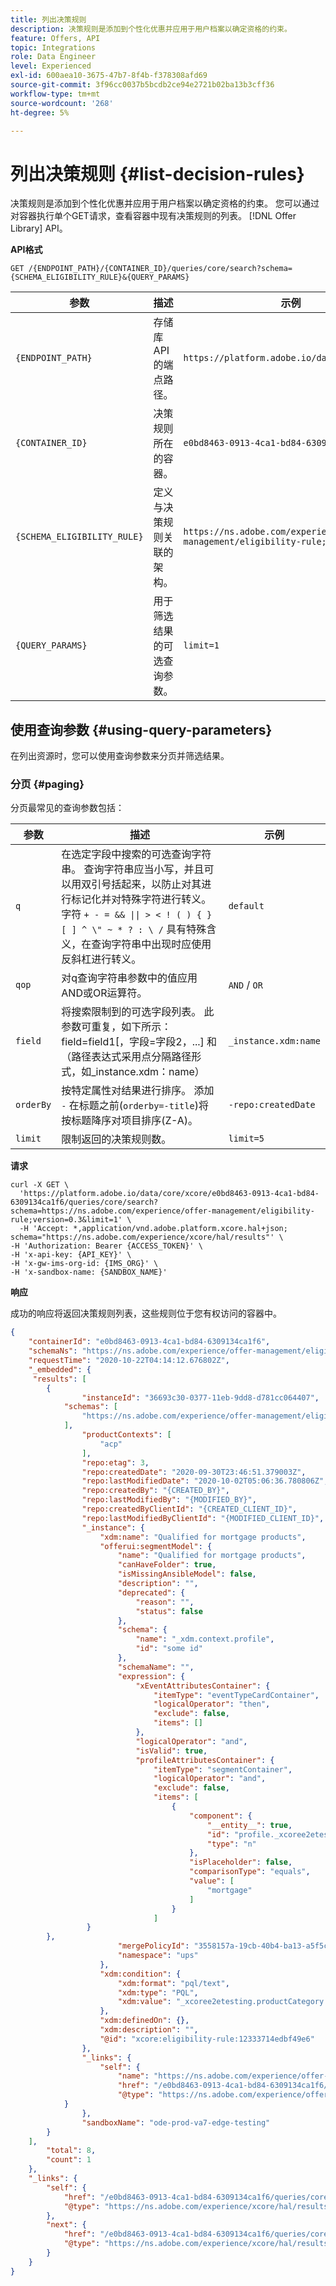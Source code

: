 ```yaml
---
title: 列出决策规则
description: 决策规则是添加到个性化优惠并应用于用户档案以确定资格的约束。
feature: Offers, API
topic: Integrations
role: Data Engineer
level: Experienced
exl-id: 600aea10-3675-47b7-8f4b-f378308afd69
source-git-commit: 3f96cc0037b5bcdb2ce94e2721b02ba13b3cff36
workflow-type: tm+mt
source-wordcount: '268'
ht-degree: 5%

---
```


# 列出决策规则 {#list-decision-rules}

决策规则是添加到个性化优惠并应用于用户档案以确定资格的约束。 您可以通过对容器执行单个GET请求，查看容器中现有决策规则的列表。 [!DNL Offer Library] API。

**API格式**

```http
GET /{ENDPOINT_PATH}/{CONTAINER_ID}/queries/core/search?schema={SCHEMA_ELIGIBILITY_RULE}&{QUERY_PARAMS}
```

| 参数 | 描述 | 示例 |
| --------- | ----------- | ------- |
| `{ENDPOINT_PATH}` | 存储库API的端点路径。 | `https://platform.adobe.io/data/core/xcore/` |
| `{CONTAINER_ID}` | 决策规则所在的容器。 | `e0bd8463-0913-4ca1-bd84-6309134ca1f6` |
| `{SCHEMA_ELIGIBILITY_RULE}` | 定义与决策规则关联的架构。 | `https://ns.adobe.com/experience/offer-management/eligibility-rule;version=0.3` |
| `{QUERY_PARAMS}` | 用于筛选结果的可选查询参数。 | `limit=1` |

## 使用查询参数 {#using-query-parameters}

在列出资源时，您可以使用查询参数来分页并筛选结果。

### 分页 {#paging}

分页最常见的查询参数包括：

| 参数 | 描述 | 示例 |
| --------- | ----------- | ------- |
| `q` | 在选定字段中搜索的可选查询字符串。 查询字符串应当小写，并且可以用双引号括起来，以防止对其进行标记化并对特殊字符进行转义。 字符 `+ - = && \|\| > < ! ( ) { } [ ] ^ \" ~ * ? : \ /` 具有特殊含义，在查询字符串中出现时应使用反斜杠进行转义。 | `default` |
| `qop` | 对q查询字符串参数中的值应用AND或OR运算符。 | `AND` / `OR` |
| `field` | 将搜索限制到的可选字段列表。 此参数可重复，如下所示：field=field1[，字段=字段2，...] 和（路径表达式采用点分隔路径形式，如_instance.xdm：name） | `_instance.xdm:name` |
| `orderBy` | 按特定属性对结果进行排序。 添加 `-` 在标题之前(`orderby=-title`)将按标题降序对项目排序(Z-A)。 | `-repo:createdDate` |
| `limit` | 限制返回的决策规则数。 | `limit=5` |

**请求**

```shell
curl -X GET \
  'https://platform.adobe.io/data/core/xcore/e0bd8463-0913-4ca1-bd84-6309134ca1f6/queries/core/search?schema=https://ns.adobe.com/experience/offer-management/eligibility-rule;version=0.3&limit=1' \
  -H 'Accept: *,application/vnd.adobe.platform.xcore.hal+json; schema="https://ns.adobe.com/experience/xcore/hal/results"' \
-H 'Authorization: Bearer {ACCESS_TOKEN}' \
-H 'x-api-key: {API_KEY}' \
-H 'x-gw-ims-org-id: {IMS_ORG}' \
-H 'x-sandbox-name: {SANDBOX_NAME}'
```

**响应**

成功的响应将返回决策规则列表，这些规则位于您有权访问的容器中。

```json
{
    "containerId": "e0bd8463-0913-4ca1-bd84-6309134ca1f6",
    "schemaNs": "https://ns.adobe.com/experience/offer-management/eligibility-rule;version=0.3",
    "requestTime": "2020-10-22T04:14:12.676802Z",
    "_embedded": {
     "results": [
        {
                "instanceId": "36693c30-0377-11eb-9dd8-d781cc064407",
            "schemas": [
                "https://ns.adobe.com/experience/offer-management/eligibility-rule;version=0.3"
            ],
                "productContexts": [
                    "acp"
                ],
                "repo:etag": 3,
                "repo:createdDate": "2020-09-30T23:46:51.379003Z",
                "repo:lastModifiedDate": "2020-10-02T05:06:36.780806Z",
                "repo:createdBy": "{CREATED_BY}",
                "repo:lastModifiedBy": "{MODIFIED_BY}",
                "repo:createdByClientId": "{CREATED_CLIENT_ID}",
                "repo:lastModifiedByClientId": "{MODIFIED_CLIENT_ID}",
                "_instance": {
                    "xdm:name": "Qualified for mortgage products",
                    "offerui:segmentModel": {
                        "name": "Qualified for mortgage products",
                        "canHaveFolder": true,
                        "isMissingAnsibleModel": false,
                        "description": "",
                        "deprecated": {
                            "reason": "",
                            "status": false
                        },
                        "schema": {
                            "name": "_xdm.context.profile",
                            "id": "some id"
                        },
                        "schemaName": "",
                        "expression": {
                            "xEventAttributesContainer": {
                                "itemType": "eventTypeCardContainer",
                                "logicalOperator": "then",
                                "exclude": false,
                                "items": []
                            },
                            "logicalOperator": "and",
                            "isValid": true,
                            "profileAttributesContainer": {
                                "itemType": "segmentContainer",
                                "logicalOperator": "and",
                                "exclude": false,
                                "items": [
                                    {
                                        "component": {
                                            "__entity__": true,
                                            "id": "profile._xcoree2etesting.productCategory",
                                            "type": "n"
                                        },
                                        "isPlaceholder": false,
                                        "comparisonType": "equals",
                                        "value": [
                                            "mortgage"
                                        ]
                                    }
                                ]
                 }
        },
                        "mergePolicyId": "3558157a-19cb-40b4-ba13-a5f5ce31b011",
                        "namespace": "ups"
                    },
                    "xdm:condition": {
                        "xdm:format": "pql/text",
                        "xdm:type": "PQL",
                        "xdm:value": "_xcoree2etesting.productCategory.equals(\"mortgage\", false)"
                    },
                    "xdm:definedOn": {},
                    "xdm:description": "",
                    "@id": "xcore:eligibility-rule:12333714edbf49e6"
                },
                "_links": {
                    "self": {
                        "name": "https://ns.adobe.com/experience/offer-management/eligibility-rule;version=0.3#36693c30-0377-11eb-9dd8-d781cc064407",
                        "href": "/e0bd8463-0913-4ca1-bd84-6309134ca1f6/instances/36693c30-0377-11eb-9dd8-d781cc064407",
                        "@type": "https://ns.adobe.com/experience/offer-management/eligibility-rule;version=0.3"
            }
                },
                "sandboxName": "ode-prod-va7-edge-testing"
        }
    ],
        "total": 8,
        "count": 1
    },
    "_links": {
        "self": {
            "href": "/e0bd8463-0913-4ca1-bd84-6309134ca1f6/queries/core/search?schema=https://ns.adobe.com/experience/offer-management/eligibility-rule;version=0.3&limit=1",
            "@type": "https://ns.adobe.com/experience/xcore/hal/results"
        },
        "next": {
            "href": "/e0bd8463-0913-4ca1-bd84-6309134ca1f6/queries/core/search?start=36693c30-0377-11eb-9dd8-d781cc064407&orderby=instanceId&schema=https://ns.adobe.com/experience/offer-management/eligibility-rule;version=0.3&limit=1",
            "@type": "https://ns.adobe.com/experience/xcore/hal/results"
        }
    }
}
```
